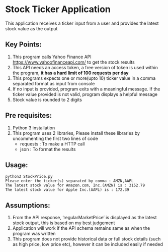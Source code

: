 # Stock Ticker Application
This application receives a ticker input from a user and provides the latest stock value as the output

## Key Points:
1. This program calls Yahoo Finance API https://www.yahoofinanceapi.com/ to get the stock results 
2. This API needs an access token, a free version of token is used within the program, **it has a hard limit of 100 requests per day**
3. This programs expects one or more(upto 10) ticker value in a comma separated format as input from console 
4. If no input is provided, program exits with a meaningful message. If the ticker value provided is not valid, program displays a helpful message
5. Stock value is rounded to 2 digits 

## Pre requisites:
1. Python 3 installation
2. This program uses 2 libraries, Please install these libraries by uncommenting the first two lines of code
    - requests : To make a HTTP call
    - json : To format the results
  
## Usage:

```
python3 StockPrice.py
Please enter the ticker(s) separated by comma : AMZN,AAPL
The latest stock value for Amazon.com, Inc.(AMZN) is : 3152.79
The latest stock value for Apple Inc.(AAPL) is : 172.39
```

## Assumptions:

1. From the API response, ‘regularMarketPrice’ is displayed as the latest stock output, this is based on my best judgement
2. Application will work if the API schema remains same as when the program was written 
3. This program does not provide historical data or full stock details (such as high price, low price etc), however it can be included easily if needed
